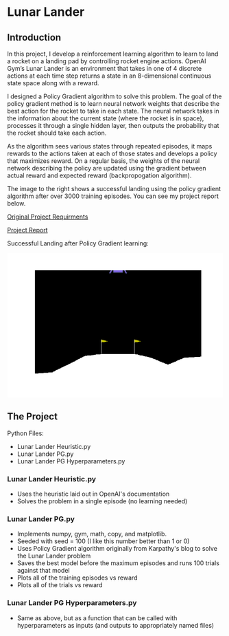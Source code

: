 # Lunar Lander

## Introduction

In this project, I develop a reinforcement learning algorithm to learn to land a rocket on a landing pad
by controlling rocket engine actions. OpenAI Gym’s Lunar Lander is an environment that takes in one of 4
discrete actions at each time step returns a state in an 8-dimensional continuous state space along with a
reward.

I designed a Policy Gradient algorithm to solve this problem. The goal of the policy gradient method is to learn neural network weights that describe the best action for the rocket to take in each state. The neural network takes in the information about the current state (where the rocket is in space), processes it through a single hidden layer, then outputs the probability that the rocket should take each action. 

As the algorithm sees various states through repeated episodes, it maps rewards to the actions taken at each of those states and develops a policy that maximizes reward. On a regular basis, the weights of the neural network describing the policy are updated using the gradient between actual reward and expected reward (backpropogation algorithm).

The image to the right shows a successful landing using the policy gradient algorithm after over 3000 training episodes. You can see my project report below. 

[Original Project Requirments](/CS7642_Project2.pdf)

[Project Report](/Lunar%20Lander%20Project%20Report.pdf)

Successful Landing after Policy Gradient learning:

![Successful landing](PG%20animation%20-%20one%20good%20episode.gif)

## The Project
Python Files:
- Lunar Lander Heuristic.py
- Lunar Lander PG.py
- Lunar Lander PG Hyperparameters.py

### Lunar Lander Heuristic.py
- Uses the heuristic laid out in OpenAI's documentation
- Solves the problem in a single episode (no learning needed)

### Lunar Lander PG.py
- Implements numpy, gym, math, copy, and matplotlib.
- Seeded with seed = 100 (I like this number better than 1 or 0)
- Uses Policy Gradient algorithm originally from Karpathy's blog to solve the Lunar Lander problem
- Saves the best model before the maximum episodes and runs 100 trials against that model
- Plots all of the training episodes vs reward
- Plots all of the trials vs reward

### Lunar Lander PG Hyperparameters.py
- Same as above, but as a function that can be called with hyperparameters as inputs (and outputs to appropriately named files)
